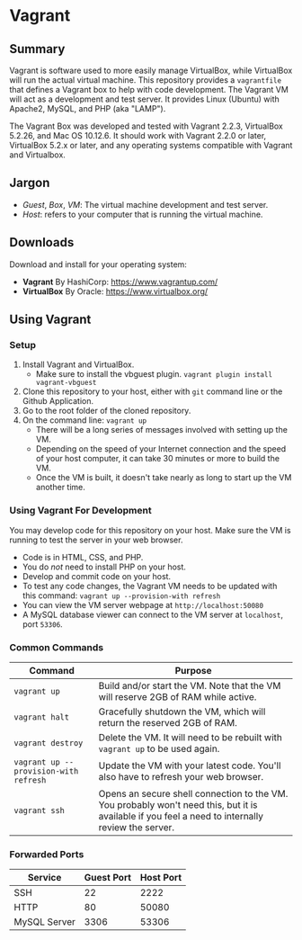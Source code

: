 # Vagrant

## Summary
Vagrant is software used to more easily manage VirtualBox, while VirtualBox will run the actual virtual machine.  This repository provides a `vagrantfile` that defines a Vagrant box to help with code development.  The Vagrant VM will act as a development and test server.  It provides Linux (Ubuntu) with Apache2, MySQL, and PHP (aka "LAMP").

The Vagrant Box was developed and tested with Vagrant 2.2.3, VirtualBox 5.2.26, and Mac OS 10.12.6.  It should work with Vagrant 2.2.0 or later, VirtualBox 5.2.x or later, and any operating systems compatible with Vagrant and Virtualbox.

## Jargon
* *Guest*, *Box*, *VM*:  The virtual machine development and test server.
* *Host*: refers to your computer that is running the virtual machine.

## Downloads
Download and install for your operating system:

* **Vagrant** By HashiCorp: https://www.vagrantup.com/
* **VirtualBox** By Oracle: https://www.virtualbox.org/

## Using Vagrant
### Setup
1. Install Vagrant and VirtualBox.
    * Make sure to install the vbguest plugin.  `vagrant plugin install vagrant-vbguest`
2. Clone this repository to your host, either with `git` command line or the Github Application.
3. Go to the root folder of the cloned repository.
4. On the command line: `vagrant up`
    * There will be a long series of messages involved with setting up the VM.
    * Depending on the speed of your Internet connection and the speed of your host computer, it can take 30 minutes or more to build the VM.
    * Once the VM is built, it doesn't take nearly as long to start up the VM another time.

### Using Vagrant For Development
You may develop code for this repository on your host.  Make sure the VM is running to test the server in your web browser.

* Code is in HTML, CSS, and PHP.
* You do *not* need to install PHP on your host.
* Develop and commit code on your host.
* To test any code changes, the Vagrant VM needs to be updated with this command: `vagrant up --provision-with refresh`
* You can view the VM server webpage at `http://localhost:50080`
* A MySQL database viewer can connect to the VM server at `localhost`, port `53306`.

### Common Commands
Command | Purpose
--- | ---
`vagrant up` | Build and/or start the VM.  Note that the VM will reserve 2GB of RAM while active.
`vagrant halt` | Gracefully shutdown the VM, which will return the reserved 2GB of RAM.
`vagrant destroy` | Delete the VM.  It will need to be rebuilt with `vagrant up` to be used again.
`vagrant up --provision-with refresh` | Update the VM with your latest code.  You'll also have to refresh your web browser.
`vagrant ssh` | Opens an secure shell connection to the VM.  You probably won't need this, but it is available if you feel a need to internally review the server.

### Forwarded Ports
Service | Guest Port | Host Port
--- | --- | ---
SSH | 22 | 2222
HTTP | 80 | 50080
MySQL Server | 3306 | 53306
